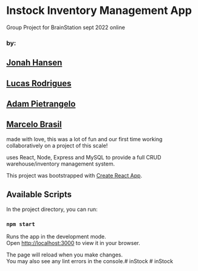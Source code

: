 # Instock Inventory Management App
 Group Project for BrainStation sept 2022 online

### by:

## [Jonah Hansen](https://www.linkedin.com/in/jonah-hansen-dev/) 
## [Lucas Rodrigues](https://www.linkedin.com/in/lucasoctavianorodrigues/) 
## [Adam Pietrangelo](https://www.linkedin.com/in/adam-pietrangelo-dev/) 
## [Marcelo Brasil](https://www.linkedin.com/in/marcelo-vital-brasil/)


 made with love, this was a lot of fun and our first time working collaboratively on a project of this scale!


uses React, Node, Express and MySQL to provide a full CRUD warehouse/inventory management system.


This project was bootstrapped with [Create React App](https://github.com/facebook/create-react-app).

## Available Scripts

In the project directory, you can run:

### `npm start`

Runs the app in the development mode.\
Open [http://localhost:3000](http://localhost:3000) to view it in your browser.

The page will reload when you make changes.\
You may also see any lint errors in the console.#   i n S t o c k  
 #   i n S t o c k  
 